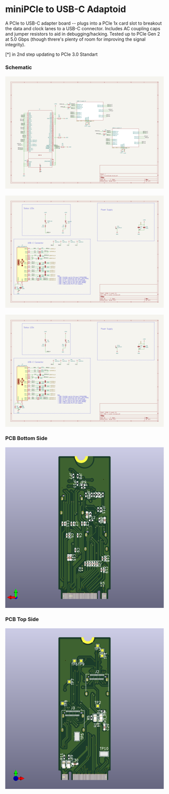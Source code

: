 
# miniPCIe to USB-C Adaptoid

A PCIe to USB-C adapter board -- plugs into a PCIe 1x card slot to breakout the data and clock lanes to a USB-C connector. 
Includes AC coupling caps and jumper resistors to aid in debugging/hacking.
Tested up to PCIe Gen 2 at 5.0 Gbps (though threre's plenty of room for improving the signal integrity).

[*] in 2nd step updating to PCIe 3.0 Standart

### Schematic

#### ![Schematic page 1](minipcie2usbc_schem-P01.png)
#### ![Schematic page 2](minipcie2usbc_schem-P02.png)
#### ![Schematic page 3](minipcie2usbc_schem-P03.png)

### PCB Bottom Side

#### ![Bottom Side](./minipcie2usbc_btm.png)

### PCB Top Side

#### ![Top Side](./minipcie2usbc_top.png)